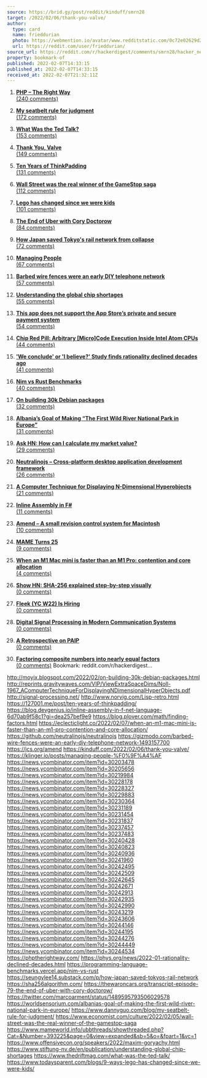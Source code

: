 ```yaml
---
source: https://brid.gy/post/reddit/kinduff/smrn28
target: /2022/02/06/thank-you-valve/
author:
  type: card
  name: frieddurian
  photo: https://webmention.io/avatar/www.redditstatic.com/0c72e02629d26fdbda9c5121ed54fa9c65a1186bc1666a5c04bd71ada4bdef74.png
  url: https://reddit.com/user/frieddurian/
source_url: https://reddit.com/r/hackerdigest/comments/smrn28/hacker_news_top_posts_feb_7_2022/
property: bookmark-of
published: 2022-02-07T14:33:15
published_at: 2022-02-07T14:33:15
received_at: 2022-02-07T21:32:11Z
---
```


1. [__PHP – The Right Way__](https://phptherightway.com/)\
 [(240 comments)](https://news.ycombinator.com/item?id=30219984)

2. [__My seatbelt rule for judgment__](https://www.dannyguo.com/blog/my-seatbelt-rule-for-judgment/)\
 [(172 comments)](https://news.ycombinator.com/item?id=30237457)

3. [__What Was the Ted Talk?__](https://www.thedriftmag.com/what-was-the-ted-talk/)\
 [(153 comments)](https://news.ycombinator.com/item?id=30203478)

4. [__Thank You, Valve__](https://kinduff.com/2022/02/06/thank-you-valve/)\
 [(149 comments)](https://news.ycombinator.com/item?id=30244195)

5. [__Ten Years of ThinkPadding__](https://127001.me/post/ten-years-of-thinkpadding/)\
 [(131 comments)](https://news.ycombinator.com/item?id=30241960)

6. [__Wall Street was the real winner of the GameStop saga__](https://www.economist.com/culture/2022/02/05/wall-street-was-the-real-winner-of-the-gamestop-saga)\
 [(112 comments)](https://news.ycombinator.com/item?id=30240823)

7. [__Lego has changed since we were kids__](https://www.todaysparent.com/blogs/9-ways-lego-has-changed-since-we-were-kids/)\
 [(101 comments)](https://news.ycombinator.com/item?id=30242913)

8. [__The End of Uber with Cory Doctorow__](https://thewaroncars.org/transcript-episode-79-the-end-of-uber-with-cory-doctorow/)\
 [(84 comments)](https://news.ycombinator.com/item?id=30242935)

9. [__How Japan saved Tokyo's rail network from collapse__](https://seungylee14.substack.com/p/how-japan-saved-tokyos-rail-network)\
 [(72 comments)](https://news.ycombinator.com/item?id=30228327)

10. [__Managing People__](https://klinger.io/posts/managing-people-%F0%9F%A4%AF)\
 [(67 comments)](https://news.ycombinator.com/item?id=30240428)

11. [__Barbed wire fences were an early DIY telephone network__](https://gizmodo.com/barbed-wire-fences-were-an-early-diy-telephone-network-1493157700)\
 [(57 comments)](https://news.ycombinator.com/item?id=30231837)

12. [__Understanding the global chip shortages__](https://www.stiftung-nv.de/en/publication/understanding-global-chip-shortages)\
 [(55 comments)](https://news.ycombinator.com/item?id=30228178)

13. [__This app does not support the App Store’s private and secure payment system__](https://twitter.com/marcoarment/status/1489595793506029578)\
 [(54 comments)](https://news.ycombinator.com/item?id=30244276)

14. [__Chip Red Pill: Arbitrary [Micro]Code Execution Inside Intel Atom CPUs__](https://www.offensivecon.org/speakers/2022/maxim-goryachy.html)\
 [(44 comments)](https://news.ycombinator.com/item?id=30242495)

15. [__'We conclude' or 'I believe?' Study finds rationality declined decades ago__](https://phys.org/news/2022-01-rationality-declined-decades.html)\
 [(41 comments)](https://news.ycombinator.com/item?id=30242671)

16. [__Nim vs Rust Benchmarks__](https://programming-language-benchmarks.vercel.app/nim-vs-rust)\
 [(40 comments)](https://news.ycombinator.com/item?id=30243219)

17. [__On building 30k Debian packages__](http://moyix.blogspot.com/2022/02/on-building-30k-debian-packages.html)\
 [(32 comments)](https://news.ycombinator.com/item?id=30237483)

18. [__Albania’s Goal of Making “The First Wild River National Park in Europe”__](https://worldsensorium.com/albanias-goal-of-making-the-first-wild-river-national-park-in-europe/)\
 [(31 comments)](https://news.ycombinator.com/item?id=30231454)

19. [__Ask HN: How can I calculate my market value?__](item?id=30244146)\
 [(29 comments)](https://news.ycombinator.com/item?id=30244146)

20. [__Neutralinojs – Cross-platform desktop application development framework__](https://github.com/neutralinojs/neutralinojs)\
 [(26 comments)](https://news.ycombinator.com/item?id=30240936)

21. [__A Computer Technique for Displaying N-Dimensional Hyperobjects__](http://reprints.gravitywaves.com/VIP/ViewExtraSpaceDims/Noll-1967_AComputerTechniqueForDisplayingNDimensionalHyperObjects.pdf)\
 [(21 comments)](https://news.ycombinator.com/item?id=30205656)

22. [__Inline Assembly in F#__](https://blog.devgenius.io/inline-assembly-in-f-net-language-6d70ab9f58c1?gi=dea257bef9e9)\
 [(11 comments)](https://news.ycombinator.com/item?id=30229883)

23. [__Amend – A small revision control system for Macintosh__](https://jcs.org/amend)\
 [(10 comments)](https://news.ycombinator.com/item?id=30242645)

24. [__MAME Turns 25__](https://www.mameworld.info/ubbthreads/showthreaded.php?Cat=&Number=393225&page=0&view=expanded&sb=5&o=&fpart=1&vc=1)\
 [(9 comments)](https://news.ycombinator.com/item?id=30244449)

25. [__When an M1 Mac mini is faster than an M1 Pro: contention and core allocation__](https://eclecticlight.co/2022/02/07/when-an-m1-mac-mini-is-faster-than-an-m1-pro-contention-and-core-allocation/)\
 [(4 comments)](https://news.ycombinator.com/item?id=30242509)

26. [__Show HN: SHA-256 explained step-by-step visually__](https://sha256algorithm.com/)\
 [(0 comments)](https://news.ycombinator.com/item?id=30244534)

27. [__Fleek (YC W22) Is Hiring__](item?id=30243606)\
 [(0 comments)](https://news.ycombinator.com/item?id=30243606)

28. [__Digital Signal Processing in Modern Communication Systems__](http://signal-processing.net/)\
 [(0 comments)](https://news.ycombinator.com/item?id=30242990)

29. [__A Retrospective on PAIP__](http://www.norvig.com/Lisp-retro.html)\
 [(0 comments)](https://news.ycombinator.com/item?id=30230364)

30. [__Factoring composite numbers into nearly equal factors__](https://blog.plover.com/math/finding-factors.html)\
 [(0 comments)](https://news.ycombinator.com/item?id=30231189)
Bookmark: reddit.com/r/hackerdigest...

http://moyix.blogspot.com/2022/02/on-building-30k-debian-packages.html
http://reprints.gravitywaves.com/VIP/ViewExtraSpaceDims/Noll-1967_AComputerTechniqueForDisplayingNDimensionalHyperObjects.pdf
http://signal-processing.net/
http://www.norvig.com/Lisp-retro.html
https://127001.me/post/ten-years-of-thinkpadding/
https://blog.devgenius.io/inline-assembly-in-f-net-language-6d70ab9f58c1?gi=dea257bef9e9
https://blog.plover.com/math/finding-factors.html
https://eclecticlight.co/2022/02/07/when-an-m1-mac-mini-is-faster-than-an-m1-pro-contention-and-core-allocation/
https://github.com/neutralinojs/neutralinojs
https://gizmodo.com/barbed-wire-fences-were-an-early-diy-telephone-network-1493157700
https://jcs.org/amend
https://kinduff.com/2022/02/06/thank-you-valve/
https://klinger.io/posts/managing-people-%F0%9F%A4%AF
https://news.ycombinator.com/item?id=30203478
https://news.ycombinator.com/item?id=30205656
https://news.ycombinator.com/item?id=30219984
https://news.ycombinator.com/item?id=30228178
https://news.ycombinator.com/item?id=30228327
https://news.ycombinator.com/item?id=30229883
https://news.ycombinator.com/item?id=30230364
https://news.ycombinator.com/item?id=30231189
https://news.ycombinator.com/item?id=30231454
https://news.ycombinator.com/item?id=30231837
https://news.ycombinator.com/item?id=30237457
https://news.ycombinator.com/item?id=30237483
https://news.ycombinator.com/item?id=30240428
https://news.ycombinator.com/item?id=30240823
https://news.ycombinator.com/item?id=30240936
https://news.ycombinator.com/item?id=30241960
https://news.ycombinator.com/item?id=30242495
https://news.ycombinator.com/item?id=30242509
https://news.ycombinator.com/item?id=30242645
https://news.ycombinator.com/item?id=30242671
https://news.ycombinator.com/item?id=30242913
https://news.ycombinator.com/item?id=30242935
https://news.ycombinator.com/item?id=30242990
https://news.ycombinator.com/item?id=30243219
https://news.ycombinator.com/item?id=30243606
https://news.ycombinator.com/item?id=30244146
https://news.ycombinator.com/item?id=30244195
https://news.ycombinator.com/item?id=30244276
https://news.ycombinator.com/item?id=30244449
https://news.ycombinator.com/item?id=30244534
https://phptherightway.com/
https://phys.org/news/2022-01-rationality-declined-decades.html
https://programming-language-benchmarks.vercel.app/nim-vs-rust
https://seungylee14.substack.com/p/how-japan-saved-tokyos-rail-network
https://sha256algorithm.com/
https://thewaroncars.org/transcript-episode-79-the-end-of-uber-with-cory-doctorow/
https://twitter.com/marcoarment/status/1489595793506029578
https://worldsensorium.com/albanias-goal-of-making-the-first-wild-river-national-park-in-europe/
https://www.dannyguo.com/blog/my-seatbelt-rule-for-judgment/
https://www.economist.com/culture/2022/02/05/wall-street-was-the-real-winner-of-the-gamestop-saga
https://www.mameworld.info/ubbthreads/showthreaded.php?Cat=&Number=393225&page=0&view=expanded&sb=5&o=&fpart=1&vc=1
https://www.offensivecon.org/speakers/2022/maxim-goryachy.html
https://www.stiftung-nv.de/en/publication/understanding-global-chip-shortages
https://www.thedriftmag.com/what-was-the-ted-talk/
https://www.todaysparent.com/blogs/9-ways-lego-has-changed-since-we-were-kids/